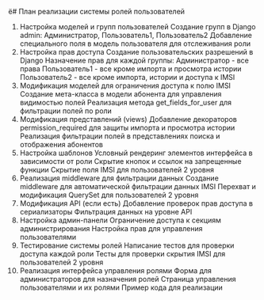 ё# План реализации системы ролей пользователей
1. Настройка моделей и групп пользователей
Создание групп в Django admin: Администратор, Пользователь1, Пользователь2
Добавление специального поля в модель пользователя для отслеживания роли
2. Настройка прав доступа
Создание пользовательских разрешений в Django
Назначение прав для каждой группы:
Администратор - все права
Пользователь1 - все кроме импорта и просмотра истории
Пользователь2 - все кроме импорта, истории и доступа к IMSI
3. Модификация моделей для ограничения доступа к полю IMSI
Создание мета-класса в модели абонента для управления видимостью полей
Реализация метода get_fields_for_user для фильтрации полей по роли
4. Модификация представлений (views)
Добавление декораторов permission_required для защиты импорта и просмотра истории
Реализация фильтрации полей в представлениях поиска и отображения абонентов
5. Настройка шаблонов
Условный рендеринг элементов интерфейса в зависимости от роли
Скрытие кнопок и ссылок на запрещенные функции
Скрытие поля IMSI для пользователей 2 уровня
6. Реализация middleware для фильтрации данных
Создание middleware для автоматической фильтрации данных IMSI
Перехват и модификация QuerySet для пользователей 2 уровня
7. Модификация API (если есть)
Добавление проверок прав доступа в сериализаторы
Фильтрация данных на уровне API
8. Настройка админ-панели
Ограничение доступа к секциям администрирования
Настройка прав для управления пользователями
9. Тестирование системы ролей
Написание тестов для проверки доступа каждой роли
Тесты для проверки скрытия IMSI для пользователей 2 уровня
10. Реализация интерфейса управления ролями
Форма для администраторов для назначения ролей
Страница управления пользователями и их ролями
Пример кода для реализации
